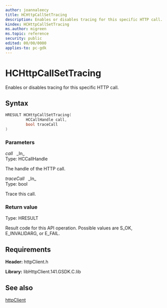 ```yaml
---
author: joannaleecy
title: HCHttpCallSetTracing
description: Enables or disables tracing for this specific HTTP call.
kindex: HCHttpCallSetTracing
ms.author: migreen
ms.topic: reference
security: public
edited: 00/00/0000
applies-to: pc-gdk
---
```


# HCHttpCallSetTracing  

Enables or disables tracing for this specific HTTP call.  

## Syntax  
  
```cpp
HRESULT HCHttpCallSetTracing(  
         HCCallHandle call,  
         bool traceCall  
)  
```  
  
### Parameters  
  
*call* &nbsp;&nbsp;\_In\_  
Type: HCCallHandle  
  
The handle of the HTTP call.  
  
*traceCall* &nbsp;&nbsp;\_In\_  
Type: bool  
  
Trace this call.  
  
  
### Return value  
Type: HRESULT
  
Result code for this API operation. Possible values are S_OK, E_INVALIDARG, or E_FAIL.
  
## Requirements  
  
**Header:** httpClient.h
  
**Library:** libHttpClient.141.GSDK.C.lib
  
## See also  
[httpClient](../httpclient_members.md)  
  
  